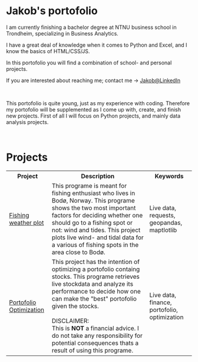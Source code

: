 <!--
**DataJakob/DataJakob** is a ✨ _special_ ✨ repository because its `README.md` (this file) appears on your GitHub profile.
-->


<h1> Jakob's portofolio </h1>
<p> I am currently finishing a bachelor  degree at NTNU business school in Trondheim, specializing in Business Analytics. </p>
<p> I have a great deal of knowledge when it comes to Python and Excel, and I know the  basics of  HTML/CSS/JS. </p>
<p> In this portofolio you will find a combination of school- and personal projects. </p>
<p> If you  are interested about  reaching me; contact me -> <a href='https://no.linkedin.com/in/jakob-lindstr%C3%B8m-b71111207'> Jakob@LinkedIn </a> </p>
<br>
<p> This portofolio is quite young, just as my experience with coding. Therefore my portofolio will be supplemented as I come up with, create, and finish new projects. First of all I will focus on Python projects, and mainly data analysis projects. </p>
<br>

<h1>
  Projects
</h1>
<table>
  <tr>
    <th>Project</th>
    <th>Description</th>
    <th>Keywords</th>
  </tr>
  <tr>
    <td> 
      <a href='https://github.com/DataJakob/DataJakob/blob/main/Fishing_weather.ipynb'>  Fishing weather plot </a>
    </td>
    <td>
      This programe is meant for fishing enthusiast who lives in Bodø, Norway. This programe shows the two most important factors for deciding whether one should go to       a fishing spot or not: wind and tides.  This project plots live wind- and tidal data for a various of fishing spots in the area close to Bodø.
    </td>
    <td>
      Live data, requests, geopandas, maptlotlib
    </td> 
  </tr>

  <tr>
    <td>
      <a href='https://github.com/DataJakob/DataJakob/blob/main/Portofolio_Optimization.ipynb'> Portofolio Optimization </a>
    </td>
    <td> 
      This project has the intention of optimizing a portofolio containg stocks. This programe retrieves live stockdata and analyze its performance to decide how one         can make the "best" portofolio given the stocks. 
      <br>
      <br>
      DISCLAIMER:
      <br>
      This is <strong>NOT</strong> a financial advice. I do not take any responsibility for potential consequences thats a result of using this programe.  
    </td>
    <td> 
      Live data, finance, portofolio, optimization
     </td>
  </tr>
</table>


